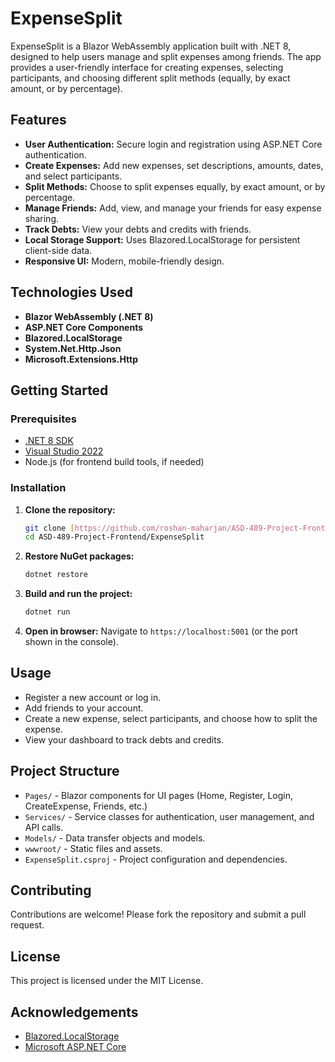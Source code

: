# ExpenseSplit

ExpenseSplit is a Blazor WebAssembly application built with .NET 8, designed to help users manage and split expenses among friends. The app provides a user-friendly interface for creating expenses, selecting participants, and choosing different split methods (equally, by exact amount, or by percentage).

## Features

-   **User Authentication:** Secure login and registration using ASP.NET Core authentication.
-   **Create Expenses:** Add new expenses, set descriptions, amounts, dates, and select participants.
-   **Split Methods:** Choose to split expenses equally, by exact amount, or by percentage.
-   **Manage Friends:** Add, view, and manage your friends for easy expense sharing.
-   **Track Debts:** View your debts and credits with friends.
-   **Local Storage Support:** Uses Blazored.LocalStorage for persistent client-side data.
-   **Responsive UI:** Modern, mobile-friendly design.

## Technologies Used

-   **Blazor WebAssembly (.NET 8)**
-   **ASP.NET Core Components**
-   **Blazored.LocalStorage**
-   **System.Net.Http.Json**
-   **Microsoft.Extensions.Http**

## Getting Started

### Prerequisites

-   [.NET 8 SDK](https://dotnet.microsoft.com/download/dotnet/8.0)
-   [Visual Studio 2022](https://visualstudio.microsoft.com/vs/)
-   Node.js (for frontend build tools, if needed)

### Installation

1.  **Clone the repository:**
    ```bash
    git clone [https://github.com/roshan-maharjan/ASD-489-Project-Frontend.git](https://github.com/roshan-maharjan/ASD-489-Project-Frontend.git)
    cd ASD-489-Project-Frontend/ExpenseSplit
    ```

2.  **Restore NuGet packages:**
    ```bash
    dotnet restore
    ```

3.  **Build and run the project:**
    ```bash
    dotnet run
    ```

4.  **Open in browser:**
    Navigate to `https://localhost:5001` (or the port shown in the console).

## Usage

-   Register a new account or log in.
-   Add friends to your account.
-   Create a new expense, select participants, and choose how to split the expense.
-   View your dashboard to track debts and credits.

## Project Structure

-   `Pages/` - Blazor components for UI pages (Home, Register, Login, CreateExpense, Friends, etc.)
-   `Services/` - Service classes for authentication, user management, and API calls.
-   `Models/` - Data transfer objects and models.
-   `wwwroot/` - Static files and assets.
-   `ExpenseSplit.csproj` - Project configuration and dependencies.

## Contributing

Contributions are welcome! Please fork the repository and submit a pull request.

## License

This project is licensed under the MIT License.

## Acknowledgements

-   [Blazored.LocalStorage](https://github.com/Blazored/LocalStorage)
-   [Microsoft ASP.NET Core](https://docs.microsoft.com/aspnet/core/blazor/)